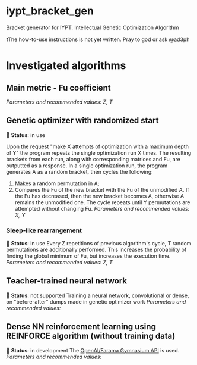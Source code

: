 # iypt_bracket_gen
Bracket generator for IYPT. Intellectual Genetic Optimization Algorithm

❗The how-to-use instructions is not yet written. Pray to god or ask @ad3ph

# Investigated algorithms
## Main metric - Fu coefficient
_Parameters and recommended values: Z, T_

## Genetic optimizer with randomized start
:triangular_flag_on_post: **Status**: in use

Upon the request "make X attempts of optimization with a maximum depth of Y" the program repeats the single optimization run X times. The resulting brackets from each run, along with corresponding matrices and Fu, are outputted as a response.
In a single optimization run, the program generates A as a random bracket, then cycles the following:
1. Makes a random permutation in A;
2. Compares the Fu of the new bracket with the Fu of the unmodified A. If the Fu has decreased, then the new bracket becomes A, otherwise A remains the unmodified one.
The cycle repeats until Y permutations are attempted without changing Fu. 
_Parameters and recommended values: X, Y_

### Sleep-like rearrangement
:triangular_flag_on_post: **Status**: in use
Every Z repetitions of previous algorithm's cycle, T random permutations are additionally performed. This increases the probability of finding the global minimum of Fu, but increases the execution time.
_Parameters and recommended values: Z, T_

## Teacher-trained neural network
:triangular_flag_on_post: **Status**: not supported
Training a neural network, convolutional or dense, on "before-after" dumps made in genetic optimizer work
_Parameters and recommended values:_

## Dense NN reinforcement learning using REINFORCE algorithm (without training data)
:triangular_flag_on_post: **Status**: in development
The [OpenAI/Farama Gymnasium API](https://github.com/Farama-Foundation/Gymnasium.git) is used.
_Parameters and recommended values:_
